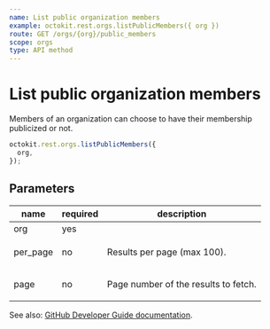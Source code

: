 ```yaml
---
name: List public organization members
example: octokit.rest.orgs.listPublicMembers({ org })
route: GET /orgs/{org}/public_members
scope: orgs
type: API method
---
```


# List public organization members

Members of an organization can choose to have their membership publicized or not.

```js
octokit.rest.orgs.listPublicMembers({
  org,
});
```

## Parameters

<table>
  <thead>
    <tr>
      <th>name</th>
      <th>required</th>
      <th>description</th>
    </tr>
  </thead>
  <tbody>
    <tr><td>org</td><td>yes</td><td>

</td></tr>
<tr><td>per_page</td><td>no</td><td>

Results per page (max 100).

</td></tr>
<tr><td>page</td><td>no</td><td>

Page number of the results to fetch.

</td></tr>
  </tbody>
</table>

See also: [GitHub Developer Guide documentation](https://docs.github.com/rest/reference/orgs#list-public-organization-members).
